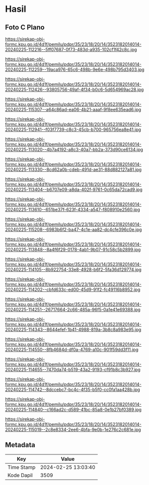 # Hasil

## Foto C Plano

https://sirekap-obj-formc.kpu.go.id/4d1f/pemilu/pdpr/35/23/18/20/14/3523182014014-20240225-112216--5ff07687-0f73-483d-a935-102cf1f42c8c.jpg

https://sirekap-obj-formc.kpu.go.id/4d1f/pemilu/pdpr/35/23/18/20/14/3523182014014-20240225-112259--19aca976-65c6-498b-9e6e-498b795d3403.jpg

https://sirekap-obj-formc.kpu.go.id/4d1f/pemilu/pdpr/35/23/18/20/14/3523182014014-20240225-112426--93805756-49af-4f34-b0c6-5d654969ac28.jpg

https://sirekap-obj-formc.kpu.go.id/4d1f/pemilu/pdpr/35/23/18/20/14/3523182014014-20240225-115307--a64c86ad-ea06-4b21-aaaf-9f8ee635ead6.jpg

https://sirekap-obj-formc.kpu.go.id/4d1f/pemilu/pdpr/35/23/18/20/14/3523182014014-20240225-112941--f03f7739-c8c3-45cb-b700-965756ea8e41.jpg

https://sirekap-obj-formc.kpu.go.id/4d1f/pemilu/pdpr/35/23/18/20/14/3523182014014-20240225-113020--4b7a4192-a8c3-40a7-bb2a-373d90ce6134.jpg

https://sirekap-obj-formc.kpu.go.id/4d1f/pemilu/pdpr/35/23/18/20/14/3523182014014-20240225-113330--8cd62a0b-cdeb-491d-ae31-88d882127a81.jpg

https://sirekap-obj-formc.kpu.go.id/4d1f/pemilu/pdpr/35/23/18/20/14/3523182014014-20240225-113404--b6707e09-a8da-402f-9761-0c65da72cad9.jpg

https://sirekap-obj-formc.kpu.go.id/4d1f/pemilu/pdpr/35/23/18/20/14/3523182014014-20240225-113610--651be37f-623f-4334-a547-f808910e2560.jpg

https://sirekap-obj-formc.kpu.go.id/4d1f/pemilu/pdpr/35/23/18/20/14/3523182014014-20240225-115208--6983b6f2-ba47-4c1e-aa82-dc4cfe396c0e.jpg

https://sirekap-obj-formc.kpu.go.id/4d1f/pemilu/pdpr/35/23/18/20/14/3523182014014-20240225-113848--8a4f6f29-0178-4ab1-9b07-91c58c5b2899.jpg

https://sirekap-obj-formc.kpu.go.id/4d1f/pemilu/pdpr/35/23/18/20/14/3523182014014-20240225-114105--8b922754-33e8-4928-b6f2-5fa36d129774.jpg

https://sirekap-obj-formc.kpu.go.id/4d1f/pemilu/pdpr/35/23/18/20/14/3523182014014-20240225-114202--cbfd633c-ed00-45d9-91f2-fc49116b8952.jpg

https://sirekap-obj-formc.kpu.go.id/4d1f/pemilu/pdpr/35/23/18/20/14/3523182014014-20240225-114251--26717664-2c66-485a-96f5-0a1e41e69388.jpg

https://sirekap-obj-formc.kpu.go.id/4d1f/pemilu/pdpr/35/23/18/20/14/3523182014014-20240225-114343--8644efef-1b41-4988-819a-3b8c8a983e95.jpg

https://sirekap-obj-formc.kpu.go.id/4d1f/pemilu/pdpr/35/23/18/20/14/3523182014014-20240225-114550--8fb4684d-df0a-4769-a10c-901f59dd3f11.jpg

https://sirekap-obj-formc.kpu.go.id/4d1f/pemilu/pdpr/35/23/18/20/14/3523182014014-20240225-114655--7470da74-b519-43a2-9193-cf91b8c3b927.jpg

https://sirekap-obj-formc.kpu.go.id/4d1f/pemilu/pdpr/35/23/18/20/14/3523182014014-20240225-114742--8dccebc7-bc4c-4f35-b5f0-cc0fa1aa428b.jpg

https://sirekap-obj-formc.kpu.go.id/4d1f/pemilu/pdpr/35/23/18/20/14/3523182014014-20240225-114840--c166ad2c-d589-41bc-85a8-0e1b27bf0389.jpg

https://sirekap-obj-formc.kpu.go.id/4d1f/pemilu/pdpr/35/23/18/20/14/3523182014014-20240225-115019--2c8e8334-2ee6-4bfa-9e0b-1e276c2c681e.jpg


## Metadata

| Key        | Value               |
| ---------- | ------------------- |
| Time Stamp | 2024-02-25 13:03:40 |
| Kode Dapil | 3509                |




